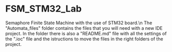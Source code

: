 # FSM_STM32_Lab
Semaphore Finite State Machine with the use of STM32 board.\n
The "Automata_files" folder contains the files that you will need with a new IDE project.
In the folder there is also a "README.md" file with all the settings of the ".ioc" file and 
the istructions to move the files in the right folders of the project.
